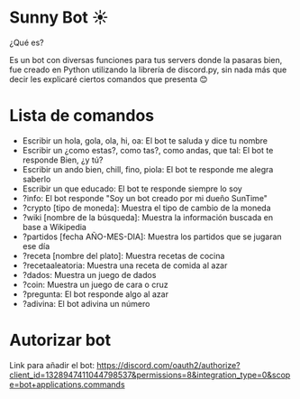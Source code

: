 # Sunny Bot ☀️

¿Qué es?

Es un bot con diversas funciones para tus servers donde la pasaras bien, fue creado en Python utilizando la librería de discord.py, sin nada más que decir les explicaré ciertos comandos que presenta 😊

# Lista de comandos

- Escribir un hola, gola, ola, hi, oa: El bot te saluda y dice tu nombre
- Escribir un ¿como estas?, como tas?, como andas, que tal: El bot te responde Bien, ¿y tú?
- Escribir un ando bien, chill, fino, piola: El bot te responde me alegra saberlo
- Escribir un que educado: El bot te responde siempre lo soy
- ?info: El bot responde "Soy un bot creado por mi dueño SunTime"
- ?crypto [tipo de moneda]: Muestra el tipo de cambio de la moneda
- ?wiki [nombre de la búsqueda]: Muestra la información buscada en base a Wikipedia
- ?partidos [fecha AÑO-MES-DIA]: Muestra los partidos que se jugaran ese día
- ?receta [nombre del plato]: Muestra recetas de cocina
- ?recetaaleatoria: Muestra una receta de comida al azar
- ?dados: Muestra un juego de dados
- ?coin: Muestra un juego de cara o cruz
- ?pregunta: El bot responde algo al azar
- ?adivina: El bot adivina un número

# Autorizar bot

Link para añadir el bot: https://discord.com/oauth2/authorize?client_id=1328947411044798537&permissions=8&integration_type=0&scope=bot+applications.commands
